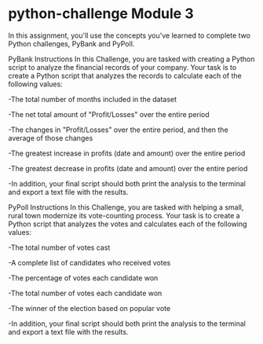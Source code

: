 # python-challenge Module 3

In this assignment, you'll use the concepts you've learned to complete two Python challenges, PyBank and PyPoll.

PyBank Instructions
In this Challenge, you are tasked with creating a Python script to analyze the financial records of your company. Your task is to create a Python script that analyzes the records to calculate each of the following values:

-The total number of months included in the dataset

-The net total amount of "Profit/Losses" over the entire period

-The changes in "Profit/Losses" over the entire period, and then the average of those changes

-The greatest increase in profits (date and amount) over the entire period

-The greatest decrease in profits (date and amount) over the entire period

-In addition, your final script should both print the analysis to the terminal and export a text file with the results.

PyPoll Instructions
In this Challenge, you are tasked with helping a small, rural town modernize its vote-counting process. Your task is to create a Python script that analyzes the votes and calculates each of the following values:

-The total number of votes cast

-A complete list of candidates who received votes

-The percentage of votes each candidate won

-The total number of votes each candidate won

-The winner of the election based on popular vote

-In addition, your final script should both print the analysis to the terminal and export a text file with the results.

